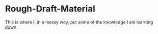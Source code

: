 # Rough-Draft-Material
This is where I, in a messy way, put some of the knowledge I am learning down.
